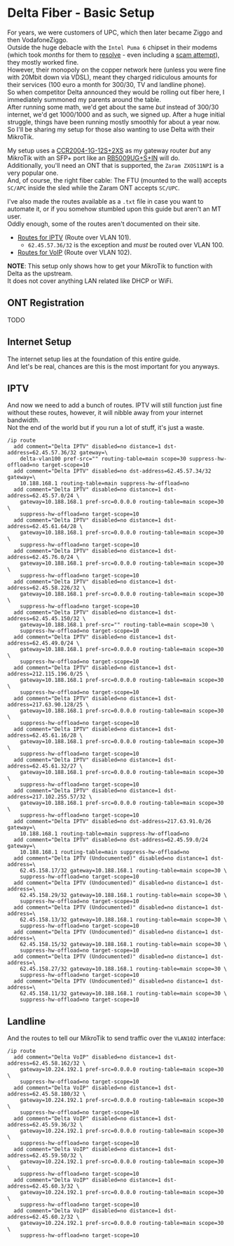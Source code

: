 # Delta Fiber - Basic Setup

For years, we were customers of UPC, which then later became Ziggo and then VodafoneZiggo.  
Outside the huge debacle with the `Intel Puma 6` chipset in their modems (which took _months_ for them to [resolve](https://x.com/finlaydag33k/status/1409134081783353345) - even including a [scam attempt](https://x.com/finlaydag33k/status/1405249947797274625)), they mostly worked fine.  
However, their monopoly on the copper network here (unless you were fine with 20Mbit down via VDSL), meant they charged ridiculous amounts for their services (100 euro a month for 300/30, TV and landline phone).  
So when competitor Delta announced they would be rolling out fiber here, I immediately summoned my parents around the table.  
After running some math, we'd get about the same _but_ instead of 300/30 internet, we'd get 1000/1000 and as such, we signed up.
After a huge initial struggle, things have been running mostly smoothly for about a year now.  
So I'll be sharing my setup for those also wanting to use Delta with their MikroTik.  

My setup uses a [CCR2004-1G-12S+2XS](https://mikrotik.com/product/ccr2004_1g_12s_2xs) as my gateway router *but* any MikroTik with an SFP+ port like an [RB5009UG+S+IN](https://mikrotik.com/product/rb5009ug_s_in) will do.  
Additionally, you'll need an ONT that is supported, the `Zaram ZXOS11NPI` is a very popular one.  
And, of course, the right fiber cable: The FTU (mounted to the wall) accepts `SC/APC` inside the sled while the Zaram ONT accepts `SC/UPC`.

I've also made the routes available as a `.txt` file in case you want to automate it, or if you somehow stumbled upon this guide but aren't an MT user.  
Oddly enough, some of the routes aren't documented on their site.

- [Routes for IPTV](iptv-destinations.txt) (Route over VLAN 101).
  - `62.45.57.36/32` is the exception and _must_ be routed over VLAN 100.
- [Routes for VoIP](voip-destinations.txt) (Route over VLAN 102).

**NOTE**: This setup only shows how to get your MikroTik to function with Delta as the upstream.  
It does not cover anything LAN related like DHCP or WiFi.

## ONT Registration

TODO

## Internet Setup

The internet setup lies at the foundation of this entire guide.  
And let's be real, chances are this is the most important for you anyways.


## IPTV

And now we need to add a bunch of routes.
IPTV will still function just fine without these routes, however, it will nibble away from your internet bandwidth.  
Not the end of the world but if you run a lot of stuff, it's just a waste.

```
/ip route
  add comment="Delta IPTV" disabled=no distance=1 dst-address=62.45.57.36/32 gateway=\
    delta-vlan100 pref-src="" routing-table=main scope=30 suppress-hw-offload=no target-scope=10
  add comment="Delta IPTV" disabled=no dst-address=62.45.57.34/32 gateway=\
    10.188.168.1 routing-table=main suppress-hw-offload=no
  add comment="Delta IPTV" disabled=no distance=1 dst-address=62.45.57.0/24 \
    gateway=10.188.168.1 pref-src=0.0.0.0 routing-table=main scope=30 \
    suppress-hw-offload=no target-scope=10
  add comment="Delta IPTV" disabled=no distance=1 dst-address=62.45.61.64/28 \
    gateway=10.188.168.1 pref-src=0.0.0.0 routing-table=main scope=30 \
    suppress-hw-offload=no target-scope=10
  add comment="Delta IPTV" disabled=no distance=1 dst-address=62.45.76.0/24 \
    gateway=10.188.168.1 pref-src=0.0.0.0 routing-table=main scope=30 \
    suppress-hw-offload=no target-scope=10
  add comment="Delta IPTV" disabled=no distance=1 dst-address=62.45.58.226/32 \
    gateway=10.188.168.1 pref-src=0.0.0.0 routing-table=main scope=30 \
    suppress-hw-offload=no target-scope=10
  add comment="Delta IPTV" disabled=no distance=1 dst-address=62.45.45.150/32 \
    gateway=10.188.168.1 pref-src="" routing-table=main scope=30 \
    suppress-hw-offload=no target-scope=10
  add comment="Delta IPTV" disabled=no distance=1 dst-address=62.45.49.0/24 \
    gateway=10.188.168.1 pref-src=0.0.0.0 routing-table=main scope=30 \
    suppress-hw-offload=no target-scope=10
  add comment="Delta IPTV" disabled=no distance=1 dst-address=212.115.196.0/25 \
    gateway=10.188.168.1 pref-src=0.0.0.0 routing-table=main scope=30 \
    suppress-hw-offload=no target-scope=10
  add comment="Delta IPTV" disabled=no distance=1 dst-address=217.63.90.128/25 \
    gateway=10.188.168.1 pref-src=0.0.0.0 routing-table=main scope=30 \
    suppress-hw-offload=no target-scope=10
  add comment="Delta IPTV" disabled=no distance=1 dst-address=62.45.61.16/28 \
    gateway=10.188.168.1 pref-src=0.0.0.0 routing-table=main scope=30 \
    suppress-hw-offload=no target-scope=10
  add comment="Delta IPTV" disabled=no distance=1 dst-address=62.45.61.32/27 \
    gateway=10.188.168.1 pref-src=0.0.0.0 routing-table=main scope=30 \
    suppress-hw-offload=no target-scope=10
  add comment="Delta IPTV" disabled=no distance=1 dst-address=217.102.255.57/32 \
    gateway=10.188.168.1 pref-src=0.0.0.0 routing-table=main scope=30 \
    suppress-hw-offload=no target-scope=10
  add comment="Delta IPTV" disabled=no dst-address=217.63.91.0/26 gateway=\
    10.188.168.1 routing-table=main suppress-hw-offload=no
  add comment="Delta IPTV" disabled=no dst-address=62.45.59.0/24 gateway=\
    10.188.168.1 routing-table=main suppress-hw-offload=no
  add comment="Delta IPTV (Undocumented)" disabled=no distance=1 dst-address=\
    62.45.158.17/32 gateway=10.188.168.1 routing-table=main scope=30 \
    suppress-hw-offload=no target-scope=10
  add comment="Delta IPTV (Undocumented)" disabled=no distance=1 dst-address=\
    62.45.158.29/32 gateway=10.188.168.1 routing-table=main scope=30 \
    suppress-hw-offload=no target-scope=10
  add comment="Delta IPTV (Undocumented)" disabled=no distance=1 dst-address=\
    62.45.158.13/32 gateway=10.188.168.1 routing-table=main scope=30 \
    suppress-hw-offload=no target-scope=10
  add comment="Delta IPTV (Undocumented)" disabled=no distance=1 dst-address=\
    62.45.158.15/32 gateway=10.188.168.1 routing-table=main scope=30 \
    suppress-hw-offload=no target-scope=10
  add comment="Delta IPTV (Undocumented)" disabled=no distance=1 dst-address=\
    62.45.158.27/32 gateway=10.188.168.1 routing-table=main scope=30 \
    suppress-hw-offload=no target-scope=10
  add comment="Delta IPTV (Undocumented)" disabled=no distance=1 dst-address=\
    62.45.158.11/32 gateway=10.188.168.1 routing-table=main scope=30 \
    suppress-hw-offload=no target-scope=10
```

## Landline

And the routes to tell our MikroTik to send traffic over the `VLAN102` interface:

``` 
/ip route
  add comment="Delta VoIP" disabled=no distance=1 dst-address=62.45.58.162/32 \
    gateway=10.224.192.1 pref-src=0.0.0.0 routing-table=main scope=30 \
    suppress-hw-offload=no target-scope=10
  add comment="Delta VoIP" disabled=no distance=1 dst-address=62.45.58.180/32 \
    gateway=10.224.192.1 pref-src=0.0.0.0 routing-table=main scope=30 \
    suppress-hw-offload=no target-scope=10
  add comment="Delta VoIP" disabled=no distance=1 dst-address=62.45.59.36/32 \
    gateway=10.224.192.1 pref-src=0.0.0.0 routing-table=main scope=30 \
    suppress-hw-offload=no target-scope=10
  add comment="Delta VoIP" disabled=no distance=1 dst-address=62.45.59.50/32 \
    gateway=10.224.192.1 pref-src=0.0.0.0 routing-table=main scope=30 \
    suppress-hw-offload=no target-scope=10
  add comment="Delta VoIP" disabled=no distance=1 dst-address=62.45.60.3/32 \
    gateway=10.224.192.1 pref-src=0.0.0.0 routing-table=main scope=30 \
    suppress-hw-offload=no target-scope=10
  add comment="Delta VoIP" disabled=no distance=1 dst-address=62.45.60.2/32 \
    gateway=10.224.192.1 pref-src=0.0.0.0 routing-table=main scope=30 \
    suppress-hw-offload=no target-scope=10
```
